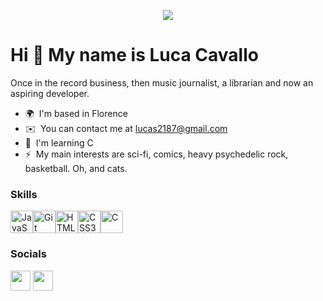 <p align="center">
  <img src="https://media1.tenor.com/m/9Pn19IB5kYcAAAAC/hacking-computer-screen.gif" />
</p>


Hi 👋 My name is Luca Cavallo
=============================

Once in the record business, then music journalist, a librarian and now an aspiring developer.
* 🌍  I'm based in Florence
* ✉️  You can contact me at [lucas2187@gmail.com](mailto:lucas2187@gmail.com)
* 🧠  I'm learning C
* ⚡  My main interests are sci-fi, comics, heavy psychedelic rock, basketball. Oh, and cats.

### Skills

<p align="left">
<a href="https://developer.mozilla.org/en-US/docs/Web/JavaScript" target="_blank" rel="noreferrer"><img src="https://raw.githubusercontent.com/danielcranney/readme-generator/main/public/icons/skills/javascript-colored.svg" width="36" height="36" alt="JavaScript" /></a><a href="https://git-scm.com/" target="_blank" rel="noreferrer"><img src="https://raw.githubusercontent.com/danielcranney/readme-generator/main/public/icons/skills/git-colored.svg" width="36" height="36" alt="Git" /></a><a href="https://developer.mozilla.org/en-US/docs/Glossary/HTML5" target="_blank" rel="noreferrer"><img src="https://raw.githubusercontent.com/danielcranney/readme-generator/main/public/icons/skills/html5-colored.svg" width="36" height="36" alt="HTML5" /></a><a href="https://www.w3.org/TR/CSS/#css" target="_blank" rel="noreferrer"><img src="https://raw.githubusercontent.com/danielcranney/readme-generator/main/public/icons/skills/css3-colored.svg" width="36" height="36" alt="CSS3" /></a><a href="https://en.cppreference.com/w/c" target="_blank" rel="noreferrer"><img src="https://www.pinclipart.com/picdir/big/396-3965857_c-c-programming-language-logo-clipart.png" width="36" height="36" alt="C" /></a></p>

### Socials

<p align="left"> <a href="https://www.github.com/lucAsC87" target="_blank" rel="noreferrer"><img src="https://raw.githubusercontent.com/danielcranney/readme-generator/main/public/icons/socials/github.svg" width="32" height="32" /></a> <a href="https://www.linkedin.com/in/luca-cavallo-24b047224/" target="_blank" rel="noreferrer"><img src="https://raw.githubusercontent.com/danielcranney/readme-generator/main/public/icons/socials/linkedin.svg" width="32" height="32" /></a></p>
